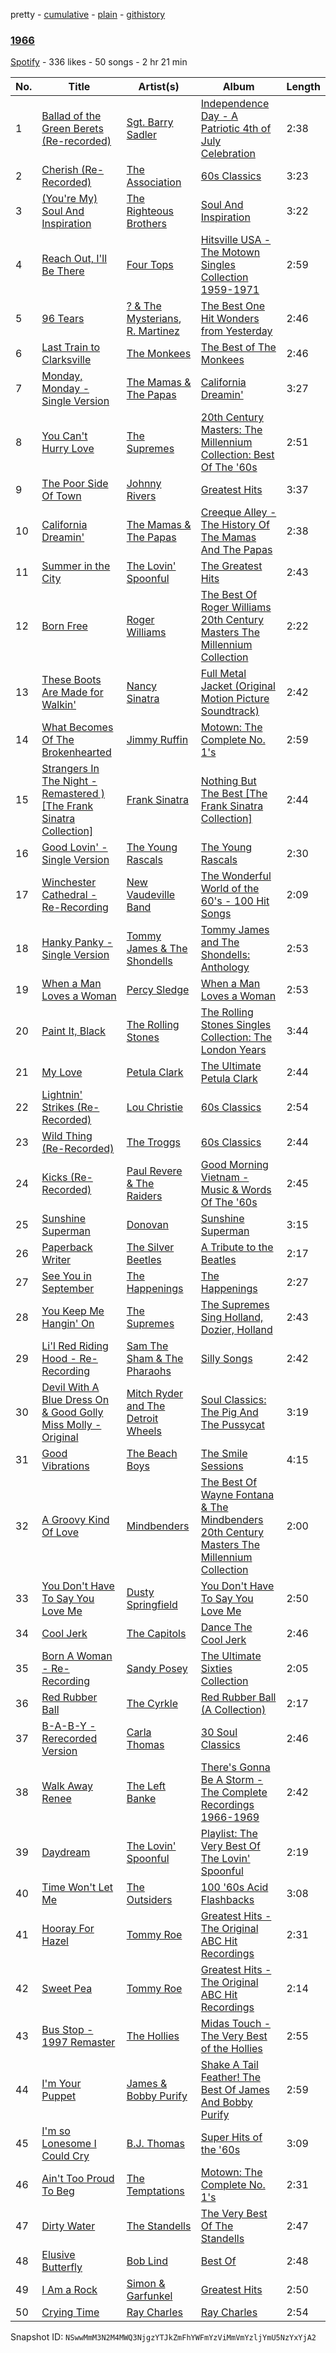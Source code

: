 pretty - [cumulative](/playlists/cumulative/41YL3HcXd3zTXa1rMZY5uR.md) - [plain](/playlists/plain/41YL3HcXd3zTXa1rMZY5uR) - [githistory](https://github.githistory.xyz/mackorone/spotify-playlist-archive/blob/main/playlists/plain/41YL3HcXd3zTXa1rMZY5uR)

### [1966](https://open.spotify.com/playlist/41YL3HcXd3zTXa1rMZY5uR)

> 

[Spotify](https://open.spotify.com/user/spotify) - 336 likes - 50 songs - 2 hr 21 min

| No. | Title | Artist(s) | Album | Length |
|---|---|---|---|---|
| 1 | [Ballad of the Green Berets \(Re\-recorded\)](https://open.spotify.com/track/5evs3QKlY56G3OY7cRzJmI) | [Sgt\. Barry Sadler](https://open.spotify.com/artist/5r0O4LLn9wHEuYxKmGzUB5) | [Independence Day \- A Patriotic 4th of July Celebration](https://open.spotify.com/album/5wFG4XSXODoVH121KDpQZ5) | 2:38 |
| 2 | [Cherish \(Re\-Recorded\)](https://open.spotify.com/track/1OcfMul073xj2dmocXP8hQ) | [The Association](https://open.spotify.com/artist/2kuNswDC82PL9xRbfaZJaS) | [60s Classics](https://open.spotify.com/album/3w6MFLPPc56ilMeY4zwoim) | 3:23 |
| 3 | [\(You're My\) Soul And Inspiration](https://open.spotify.com/track/6bwXe6aABtWzLmFIHixx1r) | [The Righteous Brothers](https://open.spotify.com/artist/4b0WsB47XCa9F83BmwQ7WX) | [Soul And Inspiration](https://open.spotify.com/album/2475uuhPWghQ0H7LEK8N9v) | 3:22 |
| 4 | [Reach Out, I'll Be There](https://open.spotify.com/track/3lp6cU73sVRZ1TULR51YFv) | [Four Tops](https://open.spotify.com/artist/7fIvjotigTGWqjIz6EP1i4) | [Hitsville USA \- The Motown Singles Collection 1959\-1971](https://open.spotify.com/album/4Vzr2AGcCyYSQQB243PQLl) | 2:59 |
| 5 | [96 Tears](https://open.spotify.com/track/5ht0g2h0pok3Alt9TUFIm8) | [? & The Mysterians](https://open.spotify.com/artist/3ZZHB1Xh2PM88QTMiqHB62), [R\. Martinez](https://open.spotify.com/artist/5kFIzKO9K00hqoQHv4UvP6) | [The Best One Hit Wonders from Yesterday](https://open.spotify.com/album/4M53iuBtZqsLgFzMFeSIXF) | 2:46 |
| 6 | [Last Train to Clarksville](https://open.spotify.com/track/3dgyDSKfzaNBtlZuUxc8IW) | [The Monkees](https://open.spotify.com/artist/320EPCSEezHt1rtbfwH6Ck) | [The Best of The Monkees](https://open.spotify.com/album/338yWfNJWW2SXxVfIdczUD) | 2:46 |
| 7 | [Monday, Monday \- Single Version](https://open.spotify.com/track/3i5ze95wi72CapqzabQg2h) | [The Mamas & The Papas](https://open.spotify.com/artist/1bs7HoMkSyQwcobCpE9KpN) | [California Dreamin'](https://open.spotify.com/album/3tl8QL5ybadWfk8VYbtxle) | 3:27 |
| 8 | [You Can't Hurry Love](https://open.spotify.com/track/3r2yyf4jeSTBmioUJqJM7x) | [The Supremes](https://open.spotify.com/artist/57bUPid8xztkieZfS7OlEV) | [20th Century Masters: The Millennium Collection: Best Of The '60s](https://open.spotify.com/album/5neTnVuGreOB8Az09WaoB1) | 2:51 |
| 9 | [The Poor Side Of Town](https://open.spotify.com/track/2kt0TS6sYxz25uze84l5Oq) | [Johnny Rivers](https://open.spotify.com/artist/3TiISqKS6ESlMQ4WFfZJw2) | [Greatest Hits](https://open.spotify.com/album/33kKQOAwlGVHTDDrfAtDbS) | 3:37 |
| 10 | [California Dreamin'](https://open.spotify.com/track/7s4G0mWaZzSbnTtir9vXHy) | [The Mamas & The Papas](https://open.spotify.com/artist/1bs7HoMkSyQwcobCpE9KpN) | [Creeque Alley \- The History Of The Mamas And The Papas](https://open.spotify.com/album/6Wo8kOZUTssB59PNQ5Zcp8) | 2:38 |
| 11 | [Summer in the City](https://open.spotify.com/track/7yso4IDOXI6yLI3n3VnQP4) | [The Lovin' Spoonful](https://open.spotify.com/artist/7CCn4PFRRRZF127jtCBAUe) | [The Greatest Hits](https://open.spotify.com/album/1anqU6IOinOjVxhEgveHTn) | 2:43 |
| 12 | [Born Free](https://open.spotify.com/track/1C0932MrLNcbw6nmu8wyfl) | [Roger Williams](https://open.spotify.com/artist/55CCS64lPz88twUDVquU1u) | [The Best Of Roger Williams 20th Century Masters The Millennium Collection](https://open.spotify.com/album/2MEhuAU7HJA29kCBJcVcFv) | 2:22 |
| 13 | [These Boots Are Made for Walkin'](https://open.spotify.com/track/4j2W1eM03mz5MVN5LvR7VH) | [Nancy Sinatra](https://open.spotify.com/artist/3IZrrNonYELubLPJmqOci2) | [Full Metal Jacket \(Original Motion Picture Soundtrack\)](https://open.spotify.com/album/3tpJtzZm4Urb0n2ITN5mwF) | 2:42 |
| 14 | [What Becomes Of The Brokenhearted](https://open.spotify.com/track/7EpTJ0PuN49TO6Lko6c9zR) | [Jimmy Ruffin](https://open.spotify.com/artist/0hF0PwB04hnXfYMiZWfJzy) | [Motown: The Complete No\. 1's](https://open.spotify.com/album/0iv3gV69jA1YY2H0UTy9yF) | 2:59 |
| 15 | [Strangers In The Night \- Remastered \) \[The Frank Sinatra Collection\]](https://open.spotify.com/track/4NGvnNk7eUUYN4U52BuDfV) | [Frank Sinatra](https://open.spotify.com/artist/1Mxqyy3pSjf8kZZL4QVxS0) | [Nothing But The Best \[The Frank Sinatra Collection\]](https://open.spotify.com/album/48ijda2pd3B1CcrqN9sgdV) | 2:44 |
| 16 | [Good Lovin' \- Single Version](https://open.spotify.com/track/0XnhQGfqfi5CnZXcONJuI5) | [The Young Rascals](https://open.spotify.com/artist/5X3TuTi9OIsJXMGxPwTKM2) | [The Young Rascals](https://open.spotify.com/album/2ZhMMZobSh6Pkkv8EK82Fp) | 2:30 |
| 17 | [Winchester Cathedral \- Re\-Recording](https://open.spotify.com/track/1wWb26fEoKrmu2hmIJaTOz) | [New Vaudeville Band](https://open.spotify.com/artist/4UD9XOagGdElo7BpVzLltZ) | [The Wonderful World of the 60's \- 100 Hit Songs](https://open.spotify.com/album/2g6zIUb6GvP0k5KtLpWOEQ) | 2:09 |
| 18 | [Hanky Panky \- Single Version](https://open.spotify.com/track/6zPQghjSi2EiBX75FJDjBY) | [Tommy James & The Shondells](https://open.spotify.com/artist/01hRNr3yF5bYnPq4wZ88iI) | [Tommy James and The Shondells: Anthology](https://open.spotify.com/album/5IL9KRDDd1L4m6f9SKS0yN) | 2:53 |
| 19 | [When a Man Loves a Woman](https://open.spotify.com/track/51FpzuGkRYXFgsE2zXt9av) | [Percy Sledge](https://open.spotify.com/artist/3rRmDmzPcAFwcUDvG5gBqO) | [When a Man Loves a Woman](https://open.spotify.com/album/0lj5tDBUt1i1b1Llobu23M) | 2:53 |
| 20 | [Paint It, Black](https://open.spotify.com/track/73SPjNZV2wVy8imEmckGYw) | [The Rolling Stones](https://open.spotify.com/artist/22bE4uQ6baNwSHPVcDxLCe) | [The Rolling Stones Singles Collection: The London Years](https://open.spotify.com/album/0ACOqjq9mQuCZry2kj5zkB) | 3:44 |
| 21 | [My Love](https://open.spotify.com/track/2j1GzI1DwpEado5Rjw0wxk) | [Petula Clark](https://open.spotify.com/artist/6nKqt1nbSBEq3iUXD1Xgz8) | [The Ultimate Petula Clark](https://open.spotify.com/album/4pvPAWiVRHdnVXkOt49sKk) | 2:44 |
| 22 | [Lightnin' Strikes \(Re\-Recorded\)](https://open.spotify.com/track/4EmnbjGWk5kOnK50l61JVo) | [Lou Christie](https://open.spotify.com/artist/5bLcI9Jo6RyrrHzG9veVyn) | [60s Classics](https://open.spotify.com/album/3w6MFLPPc56ilMeY4zwoim) | 2:54 |
| 23 | [Wild Thing \(Re\-Recorded\)](https://open.spotify.com/track/695D3IeuIXeUHX2RUlnfQp) | [The Troggs](https://open.spotify.com/artist/57xdnSVt4ahJCIXYLieQ25) | [60s Classics](https://open.spotify.com/album/3w6MFLPPc56ilMeY4zwoim) | 2:44 |
| 24 | [Kicks \(Re\-Recorded\)](https://open.spotify.com/track/1Xvvq9dCK4MJMgAlnSWd5c) | [Paul Revere & The Raiders](https://open.spotify.com/artist/32HPpJAhgnGPT3V7UOggzi) | [Good Morning Vietnam \- Music & Words Of The '60s](https://open.spotify.com/album/3s7Z6DpfP8IHBxg8O07ZMH) | 2:45 |
| 25 | [Sunshine Superman](https://open.spotify.com/track/4RGxUjaCmVtD30pIhtEi7w) | [Donovan](https://open.spotify.com/artist/6vLlQYujOujIrm7zAKzEdG) | [Sunshine Superman](https://open.spotify.com/album/2ULhVPvdhT7RREnqRWM06G) | 3:15 |
| 26 | [Paperback Writer](https://open.spotify.com/track/5mTkC4GQu1q5GuOk57rJaK) | [The Silver Beetles](https://open.spotify.com/artist/1MLXQOUzVRfjYAu5xyEntV) | [A Tribute to the Beatles](https://open.spotify.com/album/29NzKzffUVuWXZvnfebLWr) | 2:17 |
| 27 | [See You in September](https://open.spotify.com/track/2caREKLVN9PbVDe9EPzXjc) | [The Happenings](https://open.spotify.com/artist/5ojumrbWWohLIuzArVoyDs) | [The Happenings](https://open.spotify.com/album/4LJ3eQxjZoUMkPEyQn8uA7) | 2:27 |
| 28 | [You Keep Me Hangin' On](https://open.spotify.com/track/4a01ClusxuZiloOK5UgLUn) | [The Supremes](https://open.spotify.com/artist/57bUPid8xztkieZfS7OlEV) | [The Supremes Sing Holland, Dozier, Holland](https://open.spotify.com/album/5BrLn546krr08d9UvOj73k) | 2:43 |
| 29 | [Li'l Red Riding Hood \- Re\-Recording](https://open.spotify.com/track/14hKozniqwV7Fad3ZI9H2C) | [Sam The Sham & The Pharaohs](https://open.spotify.com/artist/05sRO4JdAtJGyZQOTb6kSL) | [Silly Songs](https://open.spotify.com/album/4bfuWs6kXqznE52XabQOeC) | 2:42 |
| 30 | [Devil With A Blue Dress On & Good Golly Miss Molly \- Original](https://open.spotify.com/track/4qp573mcvvqVTCBSSjqtlt) | [Mitch Ryder and The Detroit Wheels](https://open.spotify.com/artist/4d22O5s2UK1KzIoZRR8NZk) | [Soul Classics: The Pig And The Pussycat](https://open.spotify.com/album/6u97TIqKBiqqZphp0F7p8A) | 3:19 |
| 31 | [Good Vibrations](https://open.spotify.com/track/6aU6a9tdn2vHhnPGlboFZX) | [The Beach Boys](https://open.spotify.com/artist/3oDbviiivRWhXwIE8hxkVV) | [The Smile Sessions](https://open.spotify.com/album/5SKIMMI6ilJTGOLd69Q9aM) | 4:15 |
| 32 | [A Groovy Kind Of Love](https://open.spotify.com/track/2xzkdWhWEm9r4laA0mbxtA) | [Mindbenders](https://open.spotify.com/artist/2RIc5FCuPOhR7D1alVCOUz) | [The Best Of Wayne Fontana & The Mindbenders 20th Century Masters The Millennium Collection](https://open.spotify.com/album/24SubMlODbwtzGv2Eg6jxH) | 2:00 |
| 33 | [You Don't Have To Say You Love Me](https://open.spotify.com/track/0q8nQ0H4ad4KYcZdrTZPux) | [Dusty Springfield](https://open.spotify.com/artist/5zaXYwewAXedKNCff45U5l) | [You Don't Have To Say You Love Me](https://open.spotify.com/album/52uwBxHFIheYUU0ydCL5Hh) | 2:50 |
| 34 | [Cool Jerk](https://open.spotify.com/track/1CQHMHRCDs1qioeseVTbaR) | [The Capitols](https://open.spotify.com/artist/2AYmrUFn1ATSfFSx3B4tvb) | [Dance The Cool Jerk](https://open.spotify.com/album/4tunfFO1SffujlRfanDyZI) | 2:46 |
| 35 | [Born A Woman \- Re\-Recording](https://open.spotify.com/track/7iE2mwAifITlhmrcTrP79Y) | [Sandy Posey](https://open.spotify.com/artist/5Xh0e6sCvMXJUNVa4oynvx) | [The Ultimate Sixties Collection](https://open.spotify.com/album/2CqYJbZzK4gOM33MtBoI6D) | 2:05 |
| 36 | [Red Rubber Ball](https://open.spotify.com/track/6DuLN8tFW0DkH9wsbTHZsX) | [The Cyrkle](https://open.spotify.com/artist/4qnb4cn5aykCACoyuCirGg) | [Red Rubber Ball \(A Collection\)](https://open.spotify.com/album/4UTTI52aZrvCeozkd5QTYi) | 2:17 |
| 37 | [B\-A\-B\-Y \- Rerecorded Version](https://open.spotify.com/track/5G0yuZQFmULNHQTbtwXasY) | [Carla Thomas](https://open.spotify.com/artist/1QAGLCom3FHTTiuRFsjzOj) | [30 Soul Classics](https://open.spotify.com/album/0QmqZfc1jkLGwSUgtneqZU) | 2:46 |
| 38 | [Walk Away Renee](https://open.spotify.com/track/4wfK7KMFTFMNDDfKDe1aWi) | [The Left Banke](https://open.spotify.com/artist/382aCtCMEd2Rg2DmcU9xw9) | [There's Gonna Be A Storm \- The Complete Recordings 1966\-1969](https://open.spotify.com/album/4Tu1drZvE6VDoZNGBtYTVi) | 2:42 |
| 39 | [Daydream](https://open.spotify.com/track/0tmaLDb6R98E2NgtBbUC4L) | [The Lovin' Spoonful](https://open.spotify.com/artist/7CCn4PFRRRZF127jtCBAUe) | [Playlist: The Very Best Of The Lovin' Spoonful](https://open.spotify.com/album/1Q0o5H3fZ5KPxGHib5WltX) | 2:19 |
| 40 | [Time Won't Let Me](https://open.spotify.com/track/6JNsyjmkn3wOETAmH295mZ) | [The Outsiders](https://open.spotify.com/artist/5Odrl8RJfCf0km0UaRI4cR) | [100 '60s Acid Flashbacks](https://open.spotify.com/album/5CwSOGEvmrlIn4l2Te0IPY) | 3:08 |
| 41 | [Hooray For Hazel](https://open.spotify.com/track/41IOFD9RMoMGOliWjUYJdG) | [Tommy Roe](https://open.spotify.com/artist/7t4XHvWfj0XtEB8SNFeALw) | [Greatest Hits \- The Original ABC Hit Recordings](https://open.spotify.com/album/3AfmsGYKiws10yXVqaJQDt) | 2:31 |
| 42 | [Sweet Pea](https://open.spotify.com/track/6huU7kH11qu59yPeKwERsL) | [Tommy Roe](https://open.spotify.com/artist/7t4XHvWfj0XtEB8SNFeALw) | [Greatest Hits \- The Original ABC Hit Recordings](https://open.spotify.com/album/3AfmsGYKiws10yXVqaJQDt) | 2:14 |
| 43 | [Bus Stop \- 1997 Remaster](https://open.spotify.com/track/0K3i1MJwU4v0Aq0VdYZnPg) | [The Hollies](https://open.spotify.com/artist/6waa8mKu91GjzD4NlONlNJ) | [Midas Touch \- The Very Best of the Hollies](https://open.spotify.com/album/15Tn9yu64pxuvejk5FNAaG) | 2:55 |
| 44 | [I'm Your Puppet](https://open.spotify.com/track/6H8WMHCov3QGaPLbpOMpcJ) | [James & Bobby Purify](https://open.spotify.com/artist/1qO2mRQM4zbksO586oM0W7) | [Shake A Tail Feather! The Best Of James And Bobby Purify](https://open.spotify.com/album/5wtLC8QWMF9tZKVI9cBqcX) | 2:59 |
| 45 | [I'm so Lonesome I Could Cry](https://open.spotify.com/track/6A2nfVo7vTtZlJQsqVSgWp) | [B.J\. Thomas](https://open.spotify.com/artist/0uUNzXylqsZdmFDwdxaP1V) | [Super Hits of the '60s](https://open.spotify.com/album/5fTdZVRw6PK2LBmRKLrv0W) | 3:09 |
| 46 | [Ain't Too Proud To Beg](https://open.spotify.com/track/3eNKEytzDbpJ3gehbeAAyK) | [The Temptations](https://open.spotify.com/artist/3RwQ26hR2tJtA8F9p2n7jG) | [Motown: The Complete No\. 1's](https://open.spotify.com/album/0iv3gV69jA1YY2H0UTy9yF) | 2:31 |
| 47 | [Dirty Water](https://open.spotify.com/track/11sGMdEqalkocgfOKFfQdI) | [The Standells](https://open.spotify.com/artist/4BM6qze88exQPVILQpcYpj) | [The Very Best Of The Standells](https://open.spotify.com/album/5C60jLsdwKJrqhr9f8l8W0) | 2:47 |
| 48 | [Elusive Butterfly](https://open.spotify.com/track/226EXK5tPVsqaZ2y9RACR0) | [Bob Lind](https://open.spotify.com/artist/5W6gs1V54kOPUgBxBLkY1z) | [Best Of](https://open.spotify.com/album/55vRv2NsC7lwxF1IWJzBSO) | 2:48 |
| 49 | [I Am a Rock](https://open.spotify.com/track/30gUUK7Vwn9W5sWViA80bb) | [Simon & Garfunkel](https://open.spotify.com/artist/70cRZdQywnSFp9pnc2WTCE) | [Greatest Hits](https://open.spotify.com/album/25irJgxRNTlyg8pUmWfDVG) | 2:50 |
| 50 | [Crying Time](https://open.spotify.com/track/1UsroQvAEAU1AHubAoIsHY) | [Ray Charles](https://open.spotify.com/artist/1eYhYunlNJlDoQhtYBvPsi) | [Ray Charles](https://open.spotify.com/album/5qQW4jaja5ZJFQfDzqb7ih) | 2:54 |

Snapshot ID: `NSwwMmM3N2M4MWQ3NjgzYTJkZmFhYWFmYzViMmVmYzljYmU5NzYxYjA2`
